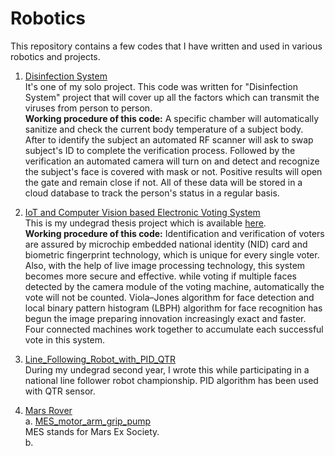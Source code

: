 # Robotics
This repository contains a few codes that I have written and used in various robotics and projects.

  1. <a href="https://github.com/aurko-nsu/Robotics/tree/master/Disinfection%20System">Disinfection System</a><br>
    It's one of my solo project. This code was written for "Disinfection System" project that will cover up all the factors which can transmit the viruses from person to person.
    <br><strong>Working procedure of this code:</strong> A specific chamber will automatically sanitize and check the current body temperature of a subject body. 
    After to identify the subject an automated RF scanner will ask to swap subject's ID to complete the verification process. 
    Followed by the verification an automated camera will turn on and detect and recognize the subject's face is covered with mask or not. 
    Positive results will open the gate and remain close if not. 
    All of these data will be stored in a cloud database to track the person's status in a regular basis.
    
   
    
 2. <a href="https://github.com/aurko-nsu/Robotics/tree/master/IoT%20and%20Computer%20Vision%20based%20Electronic%20Voting%20System">IoT and Computer Vision based Electronic           Voting System</a><br>
    This is my undegrad thesis project which is available <a href="https://link.springer.com/chapter/10.1007/978-981-15-4409-5_56">here</a>.
    <br><strong>Working procedure of this code:</strong> Identification and verification of voters are assured by microchip embedded national identity (NID) card and biometric         fingerprint 
    technology, which is unique for every single voter. Also, with the help of live image processing technology, this system becomes more secure and effective. while voting if         multiple faces detected by the camera module of the voting machine, automatically the vote will not be counted. Viola–Jones algorithm for face detection and local binary           pattern histogram (LBPH) algorithm for face recognition has begun the image preparing innovation increasingly exact and faster. Four connected machines work together to           accumulate each successful vote in this system.
    
    
 3. <a href="https://github.com/aurko-nsu/Robotics/tree/master/Line_Following_Robot_with_PID_QTR">Line_Following_Robot_with_PID_QTR</a><br>
    During my undegrad second year, I wrote this while participating in a national line follower robot championship. PID algorithm has been used with QTR sensor.

 4. <a href="https://github.com/aurko-nsu/Robotics/tree/master/Mars%20Rover">Mars Rover</a><br>
    a. <a href="https://github.com/aurko-nsu/Robotics/tree/master/Mars%20Rover/MES_motor_arm_grip_pump">MES_motor_arm_grip_pump</a><br>
        MES stands for Mars Ex Society.
        <br>
    b. <a href=""></a><br>
    
